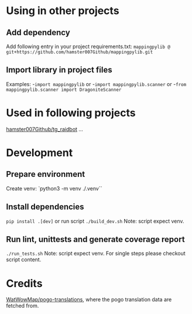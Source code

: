 # Using in other projects

## Add dependency
Add following entry in your project requirements.txt:
`mappingpylib @ git+https://github.com/hamster007Github/mappingpylib.git`
## Import library in project files
Examples:
-`import mappingpylib` or
-`import mappingpylib.scanner` or
-`from mappingpylib.scanner import DragoniteScanner`

# Used in following projects
[hamster007Github/tg_raidbot](https://github.com/hamster007Github/tg_raidbot)
...

# Development

## Prepare environment
Create venv: `python3 -m venv ./.venv``

## Install dependencies
`pip install .[dev]` or run script `./build_dev.sh`
Note: script expect venv.

## Run lint, unittests and generate coverage report
`./run_tests.sh`
Note: script expect venv. For single steps please checkout script content.

# Credits
[WatWowMap/pogo-translations](https://github.com/WatWowMap/pogo-translations), where the pogo translation data are fetched from.
